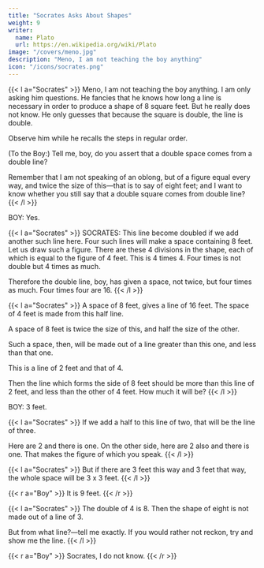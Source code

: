 ```yaml
---
title: "Socrates Asks About Shapes"
weight: 9
writer:
  name: Plato
  url: https://en.wikipedia.org/wiki/Plato
image: "/covers/meno.jpg"
description: "Meno, I am not teaching the boy anything"
icon: "/icons/socrates.png"
---
```




{{< l a="Socrates" >}}
Meno, I am not teaching the boy anything. I am only asking him questions. He fancies that he knows how long a line is necessary in order to produce a shape of 8 square feet. But he really does not know. He only guesses that because the square is double, the line is double.

Observe him while he recalls the steps in regular order. 

(To the Boy:) Tell me, boy, do you assert that a double space comes from a double line? 

Remember that I am not speaking of an oblong, but of a figure equal every way, and twice the size of this—that is to say of eight feet; and I want to know whether you still say that a double square comes from double line?
{{< /l >}}

BOY: Yes.

{{< l a="Socrates" >}}
SOCRATES: This line become doubled if we add another such line here. Four such lines will make a space containing 8 feet. Let us draw such a figure. There  are these 4 divisions in the shape, each of which is equal to the figure of 4 feet. This is 4 times 4. Four times is not double but 4 times as much.

Therefore the double line, boy, has given a space, not twice, but four times as much. Four times four are 16.
{{< /l >}}

{{< l a="Socrates" >}}
A space of 8 feet, gives a line of 16 feet. The space of 4 feet is made from this half line.

A space of 8 feet is twice the size of this, and half the size of the other.

Such a space, then, will be made out of a line greater than this one, and less than that one.

This is a line of 2 feet and that of 4.

Then the line which forms the side of 8 feet should be more than this line of 2 feet, and less than the other of 4 feet. How much it will be?
{{< /l >}}


BOY: 3 feet.

{{< l a="Socrates" >}}
If we add a half to this line of two, that will be the line of three. 

Here are 2 and there is one. On the other side, here are 2 also and there is one. That makes the figure of which you speak.
{{< /l >}}


{{< l a="Socrates" >}}
But if there are 3 feet this way and 3 feet that way, the whole space will be 3 x 3 feet.
{{< /l >}}

{{< r a="Boy" >}}
It is 9 feet.
{{< /r >}}

{{< l a="Socrates" >}}
The double of 4 is 8. Then the shape of eight is not made out of a line of 3.

But from what line?—tell me exactly. If you would rather not reckon, try and show me the line.
{{< /l >}}
 


{{< r a="Boy" >}}
Socrates, I do not know.
{{< /r >}}
